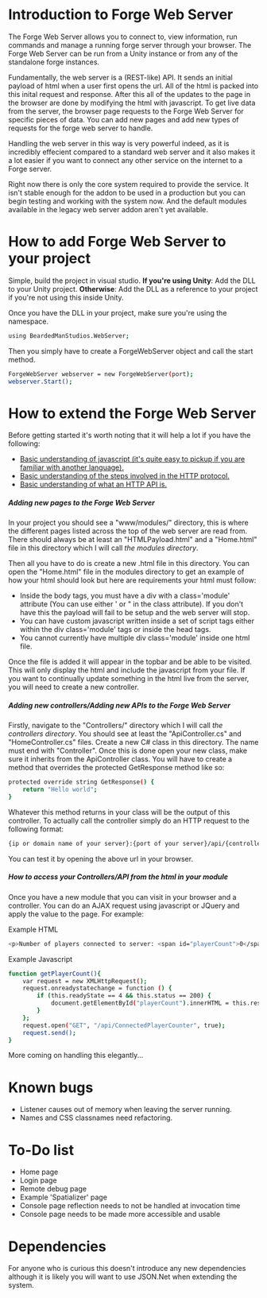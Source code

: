 ﻿# Introduction to Forge Web Server
The Forge Web Server allows you to connect to, view information, run commands and manage a running forge server through your browser. The Forge Web Server can be run from a Unity instance or from any of the standalone forge instances. 

Fundamentally, the web server is a (REST-like) API. It sends an initial payload of html when a user first opens the url. All of the html is packed into this inital request and response. After this all of the updates to the page in the browser are done by modifying the html with javascript. To get live data from the server, the browser page requests to the Forge Web Server for specific pieces of data. You can add new pages and add new types of requests for the forge web server to handle.

Handling the web server in this way is very powerful indeed, as it is incredibly effecient compared to a standard web server and it also makes it a lot easier if you want to connect any other service on the internet to a Forge server.

Right now there is only the core system required to provide the service. It isn't stable enough for the addon to be used in a production but you can begin testing and working with the system now. And the default modules available in the legacy web server addon aren't yet available.
# How to add Forge Web Server to your project
Simple, build the project in visual studio.
**If you're using Unity**: Add the DLL to your Unity project.
**Otherwise**: Add the DLL as a reference to your project if you're not using this inside Unity.

Once you have the DLL in your project, make sure you're using the namespace.
```sh
using BeardedManStudios.WebServer;
```
Then you simply have to create a ForgeWebServer object and call the start method.
```sh
ForgeWebServer webserver = new ForgeWebServer(port);
webserver.Start();
```
# How to extend the Forge Web Server
Before getting started it's worth noting that it will help a lot if you have the following:
 - [Basic understanding of javascript (it's quite easy to pickup if you are familiar with another language).](http://www.w3schools.com/js/default.asp)
 - [Basic understanding of the steps involved in the HTTP protocol.](https://code.tutsplus.com/tutorials/http-the-protocol-every-web-developer-must-know-part-1--net-31177)
 - [Basic understanding of what an HTTP API is.](https://code.tutsplus.com/tutorials/a-beginners-guide-to-http-and-rest--net-16340)

##### Adding new pages to the Forge Web Server
In your project you should see a "www/modules/" directory, this is where the different pages listed across the top of the web server are read from. There should always be at least an "HTMLPayload.html" and a "Home.html" file in this directory which I will call *the modules directory*.

Then all you have to do is create a new .html file in this directory. You can open the "Home.html" file in the modules directory to get an example of how your html should look but here are requirements your html must follow:
 - Inside the body tags, you must have a div with a class='module' attribute (You can use either ' or " in the class attribute). If you don't have this the payload will fail to be setup and the web server will stop.
 - You can have custom javascript written inside a set of script tags either within the div class='module' tags or inside the head tags.
 - You cannot currently have multiple div class='module' inside one html file.

Once the file is added it will appear in the topbar and be able to be visited. This will only display the html and include the javascript from your file. If you want to continually update something in the html live from the server, you will need to create a new controller.
##### Adding new controllers/Adding new APIs to the Forge Web Server
Firstly, navigate to the "Controllers/" directory which I will call *the controllers directory*. You should see at least the "ApiController.cs" and "HomeController.cs" files. Create a new C# class in this directory. The name must end with "Controller".
Once this is done open your new class, make sure it inherits from the ApiController class. You will have to create a method that overrides the protected GetResponse method like so:
```sh
protected override string GetResponse() {
    return "Hello world";
}
```
Whatever this method returns in your class will be the output of this controller. To actually call the controller simply do an HTTP request to the following format:
```sh
{ip or domain name of your server}:{port of your server}/api/{controller name}
```
You can test it by opening the above url in your browser.
##### How to access your Controllers/API from the html in your module
Once you have a new module that you can visit in your browser and a controller. You can do an AJAX request using javascript or JQuery and apply the value to the page. For example:

Example HTML
```sh
<p>Number of players connected to server: <span id="playerCount">0</span></p>
```
Example Javascript
```sh
function getPlayerCount(){
    var request = new XMLHttpRequest();
    request.onreadystatechange = function () {
        if (this.readyState == 4 && this.status == 200) {
            document.getElementById("playerCount").innerHTML = this.responseText;
        }
    };
    request.open("GET", "/api/ConnectedPlayerCounter", true);
    request.send();
}
```
More coming on handling this elegantly...
# Known bugs
- Listener causes out of memory when leaving the server running.
- Names and CSS classnames need refactoring.

# To-Do list
 - Home page
 - Login page
 - Remote debug page
 - Example 'Spatializer' page
 - Console page reflection needs to not be handled at invocation time
 - Console page needs to be made more accessible and usable

# Dependencies
For anyone who is curious this doesn't introduce any new dependencies although it is likely you will want to use JSON.Net when extending the system.